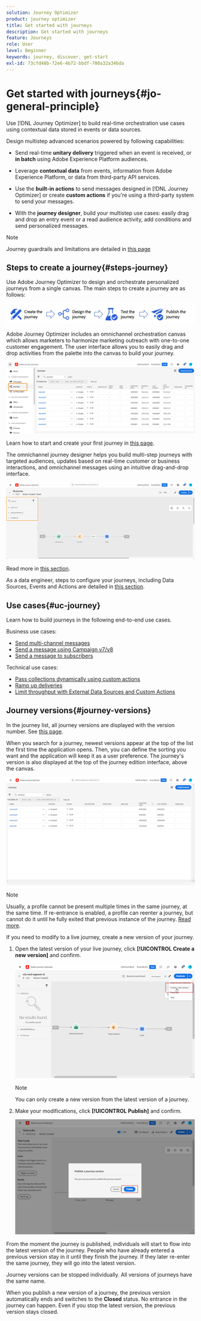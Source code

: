 ```yaml
---
solution: Journey Optimizer
product: journey optimizer
title: Get started with journeys
description: Get started with journeys
feature: Journeys
role: User
level: Beginner
keywords: journey, discover, get-start
exl-id: 73cfd48b-72e6-4b72-bbdf-700a32a34bda
---
```


# Get started with journeys{#jo-general-principle}

Use [!DNL Journey Optimizer] to build real-time orchestration use cases using contextual data stored in events or data sources.

Design multistep advanced scenarios powered by following capabilities:

* Send real-time **unitary delivery** triggered when an event is received, or **in batch** using Adobe Experience Platform audiences.

* Leverage **contextual data** from events, information from Adobe Experience Platform, or data from third-party API services.

* Use the **built-in actions** to send messages designed in [!DNL Journey Optimizer] or create **custom actions** if you're using a third-party system to send your messages.

* With the **journey designer**, build your multistep use cases: easily drag and drop an entry event or a read audience activity, add conditions and send personalized messages.


>[!NOTE]
>
>Journey guardrails and limitations are detailed in [this page](../start/guardrails.md)

## Steps to create a journey{#steps-journey}

Use Adobe Journey Optimizer to design and orchestrate personalized journeys from a single canvas. The main steps to create a journey are as follows:

![](assets/journey-creation-process.png)

Adobe Journey Optimizer includes an omnichannel orchestration canvas which allows marketers to harmonize marketing outreach with one-to-one customer engagement. The user interface allows you to easily drag and drop activities from the palette into the canvas to build your journey. 

![](assets/interface-journeys.png)

Learn how to start and create your first journey in [this page](journey-gs.md).

The omnichannel journey designer helps you build multi-step journeys with targeted audiences, updates based on real-time customer or business interactions, and omnichannel messages using an intuitive drag-and-drop interface.

![](assets/journey38.png)

Read more in [this section](using-the-journey-designer.md).

As a data engineer, steps to configure your journeys, including Data Sources, Events and Actions are detailed in [this section](../configuration/about-data-sources-events-actions.md).


## Use cases{#uc-journey}

Learn how to build journeys in the following end-to-end use cases.

Business use cases:

* [Send multi-channel messages](journeys-uc.md)
* [Send a message using Campaign v7/v8](ajo-ac.md)
* [Send a message to subscribers](message-to-subscribers-uc.md)

Technical use cases:

* [Pass collections dynamically using custom actions](collections.md)
* [Ramp up deliveries](ramp-up-deliveries-uc.md)
* [Limit throughput with External Data Sources and Custom Actions](limit-throughput.md)

## Journey versions{#journey-versions}

In the journey list, all journey versions are displayed with the version number. See [this page](../building-journeys/using-the-journey-designer.md). 

When you search for a journey, newest versions appear at the top of the list the first time the application opens. Then, you can define the sorting you want and the application will keep it as a user preference. The journey's version is also displayed at the top of the journey edition interface, above the canvas.

![](assets/journeyversions1.png)

>[!NOTE]
>
>Usually, a profile cannot be present multiple times in the same journey, at the same time. If re-entrance is enabled, a profile can reenter a journey, but cannot do it until he fully exited that previous instance of the journey. [Read more](end-journey.md).

If you need to modify to a live journey, create a new version of your journey.

1. Open the latest version of your live journey, click **[!UICONTROL Create a new version]** and confirm.

    ![](assets/journeyversions2.png)

    >[!NOTE]
    >
    >You can only create a new version from the latest version of a journey.

1. Make your modifications, click **[!UICONTROL Publish]** and confirm.

    ![](assets/journeyversions3.png)

From the moment the journey is published, individuals will start to flow into the latest version of the journey. People who have already entered a previous version stay in it until they finish the journey. If they later re-enter the same journey, they will go into the latest version.

Journey versions can be stopped individually. All versions of journeys have the same name.

When you publish a new version of a journey, the previous version automatically ends and switches to the **Closed** status. No entrance in the journey can happen. Even if you stop the latest version, the previous version stays closed.
